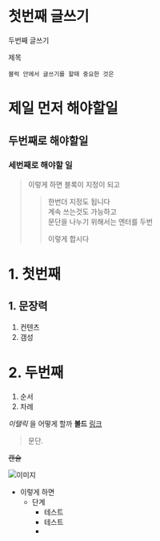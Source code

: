 첫번째 글쓰기  
==========
두번째 글쓰기  

제목
~~~
블럭 안에서 글쓰기를 할때 중요한 것은
~~~
# 제일 먼저 해야할일
## 두번째로 해야할일
### 세번째로 해야할 일

> 이렇게 하면 블록이 지정이 되고
> > 한번더 지정도 됩니다  
> > 계속 쓰는것도 가능하고  
> > 문단을 나누기 위해서는 엔터를 두번
> > 
> > 이렇게 합시다

# 1. 첫번째

## 1. 문장력
1. 컨텐츠
2. 갬성

# 2. 두번째
1. 순서
2. 차례

*이탤릭* 을 어떻게 할까
**볼드**
[링크](http://www.naver.com)


>문단.

~~캔슬~~

![이미지](/path/test.jpg)

* 이렇게 하면
  - 단계
    + 테스트
    + 테스트
    +  


